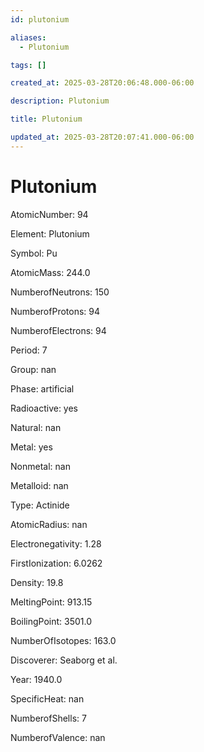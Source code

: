 ```yaml
---
id: plutonium

aliases:
  - Plutonium

tags: []

created_at: 2025-03-28T20:06:48.000-06:00

description: Plutonium

title: Plutonium

updated_at: 2025-03-28T20:07:41.000-06:00
---
```


# Plutonium

AtomicNumber: 94

Element: Plutonium

Symbol: Pu

AtomicMass: 244.0

NumberofNeutrons: 150

NumberofProtons: 94

NumberofElectrons: 94

Period: 7

Group: nan

Phase: artificial

Radioactive: yes

Natural: nan

Metal: yes

Nonmetal: nan

Metalloid: nan

Type: Actinide

AtomicRadius: nan

Electronegativity: 1.28

FirstIonization: 6.0262

Density: 19.8

MeltingPoint: 913.15

BoilingPoint: 3501.0

NumberOfIsotopes: 163.0

Discoverer: Seaborg et al.

Year: 1940.0

SpecificHeat: nan

NumberofShells: 7

NumberofValence: nan
